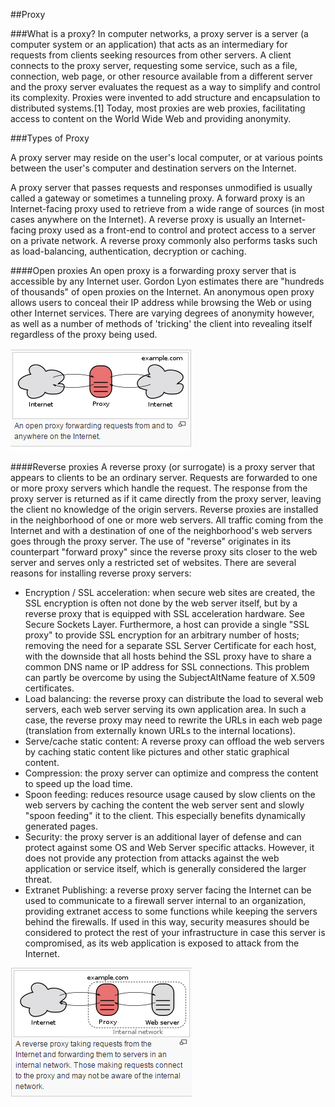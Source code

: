 ##Proxy


###What is a proxy?
In computer networks, a proxy server is a server (a computer system or an application) that acts as an intermediary for requests from clients seeking resources from other servers. A client connects to the proxy server, requesting some service, such as a file, connection, web page, or other resource available from a different server and the proxy server evaluates the request as a way to simplify and control its complexity. Proxies were invented to add structure and encapsulation to distributed systems.[1] Today, most proxies are web proxies, facilitating access to content on the World Wide Web and providing anonymity.


###Types of Proxy

A proxy server may reside on the user's local computer, or at various points between the user's computer and destination servers on the Internet.

A proxy server that passes requests and responses unmodified is usually called a gateway or sometimes a tunneling proxy.
A forward proxy is an Internet-facing proxy used to retrieve from a wide range of sources (in most cases anywhere on the Internet).
A reverse proxy is usually an Internet-facing proxy used as a front-end to control and protect access to a server on a private network. A reverse proxy commonly also performs tasks such as load-balancing, authentication, decryption or caching.

####Open proxies
An open proxy is a forwarding proxy server that is accessible by any Internet user. Gordon Lyon estimates there are "hundreds of thousands" of open proxies on the Internet. An anonymous open proxy allows users to conceal their IP address while browsing the Web or using other Internet services. There are varying degrees of anonymity however, as well as a number of methods of 'tricking' the client into revealing itself regardless of the proxy being used.

![Open Proxy](https://raw.githubusercontent.com/BAH-CIS/Test/master/Images/OpenProxy.PNG)

####Reverse proxies
A reverse proxy (or surrogate) is a proxy server that appears to clients to be an ordinary server. Requests are forwarded to one or more proxy servers which handle the request. The response from the proxy server is returned as if it came directly from the proxy server, leaving the client no knowledge of the origin servers. Reverse proxies are installed in the neighborhood of one or more web servers. All traffic coming from the Internet and with a destination of one of the neighborhood's web servers goes through the proxy server. The use of "reverse" originates in its counterpart "forward proxy" since the reverse proxy sits closer to the web server and serves only a restricted set of websites. There are several reasons for installing reverse proxy servers:

* Encryption / SSL acceleration: when secure web sites are created, the SSL encryption is often not done by the web server itself, but by a reverse proxy that is equipped with SSL acceleration hardware. See Secure Sockets Layer. Furthermore, a host can provide a single "SSL proxy" to provide SSL encryption for an arbitrary number of hosts; removing the need for a separate SSL Server Certificate for each host, with the downside that all hosts behind the SSL proxy have to share a common DNS name or IP address for SSL connections. This problem can partly be overcome by using the SubjectAltName feature of X.509 certificates.
* Load balancing: the reverse proxy can distribute the load to several web servers, each web server serving its own application area. In such a case, the reverse proxy may need to rewrite the URLs in each web page (translation from externally known URLs to the internal locations).
* Serve/cache static content: A reverse proxy can offload the web servers by caching static content like pictures and other static graphical content.
* Compression: the proxy server can optimize and compress the content to speed up the load time.
* Spoon feeding: reduces resource usage caused by slow clients on the web servers by caching the content the web server sent and slowly "spoon feeding" it to the client. This especially benefits dynamically generated pages.
* Security: the proxy server is an additional layer of defense and can protect against some OS and Web Server specific attacks. However, it does not provide any protection from attacks against the web application or service itself, which is generally considered the larger threat.
* Extranet Publishing: a reverse proxy server facing the Internet can be used to communicate to a firewall server internal to an organization, providing extranet access to some functions while keeping the servers behind the firewalls. If used in this way, security measures should be considered to protect the rest of your infrastructure in case this server is compromised, as its web application is exposed to attack from the Internet.

![Reverse Proxy](https://raw.githubusercontent.com/BAH-CIS/Test/master/Images/ReverseProxy.PNG)